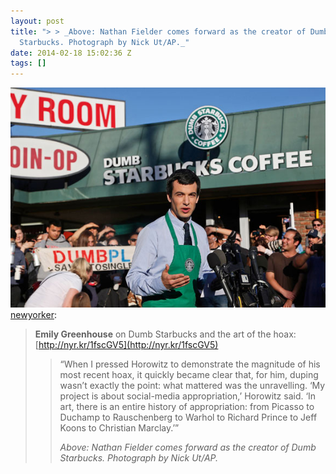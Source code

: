 ```yaml
---
layout: post
title: "> > _Above: Nathan Fielder comes forward as the creator of Dumb
  Starbucks. Photograph by Nick Ut/AP._"
date: 2014-02-18 15:02:36 Z
tags: []
---
```

![](/media/2014/02/77070503130.jpg)
[newyorker](http://newyorker.tumblr.com/post/76954136315/emily-greenhouse-on-dumb-starbucks-and-the-art-of):

> **Emily Greenhouse** on Dumb Starbucks and the art of the hoax: [](http://nyr.kr/1fscGV5)[http://nyr.kr/1fscGV5](http://nyr.kr/1fscGV5)
> 
> > “When I pressed Horowitz to demonstrate the magnitude of his most recent hoax, it quickly became clear that, for him, duping wasn’t exactly the point: what mattered was the unravelling. ‘My project is about social-media appropriation,’ Horowitz said. ‘In art, there is an entire history of appropriation: from Picasso to Duchamp to Rauschenberg to Warhol to Richard Prince to Jeff Koons to Christian Marclay.’”
> > 
> > _Above: Nathan Fielder comes forward as the creator of Dumb Starbucks. Photograph by Nick Ut/AP._
